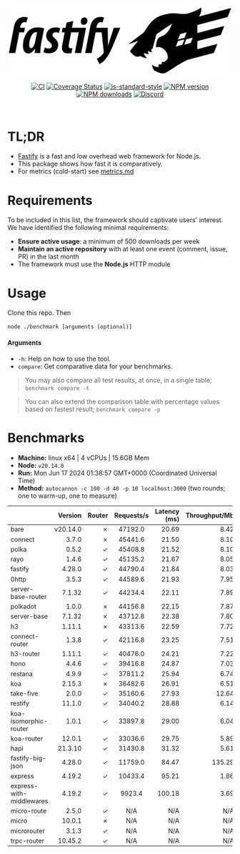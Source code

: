 <div align="center">
  <img src="https://github.com/fastify/graphics/raw/HEAD/fastify-landscape-outlined.svg" width="650" height="auto"/>
</div>

<div align="center">

[![CI](https://github.com/fastify/fastify/workflows/ci/badge.svg)](https://github.com/fastify/fastify/actions/workflows/ci.yml)
[![Coverage Status](https://coveralls.io/repos/github/fastify/fastify/badge.svg?branch=master)](https://coveralls.io/github/fastify/fastify?branch=master)
[![js-standard-style](https://img.shields.io/badge/code%20style-standard-brightgreen.svg?style=flat)](http://standardjs.com/)
[![NPM version](https://img.shields.io/npm/v/fastify.svg?style=flat)](https://www.npmjs.com/package/fastify)
[![NPM downloads](https://img.shields.io/npm/dm/fastify.svg?style=flat)](https://www.npmjs.com/package/fastify) [![Discord](https://img.shields.io/discord/725613461949906985)](https://discord.gg/fastify)

</div>
<br />

# TL;DR

* [Fastify](https://github.com/fastify/fastify) is a fast and low overhead web framework for Node.js.
* This package shows how fast it is comparatively.
* For metrics (cold-start) see [metrics.md](./METRICS.md)

# Requirements

To be included in this list, the framework should captivate users' interest. We have identified the following minimal requirements:
- **Ensure active usage**: a minimum of 500 downloads per week
- **Maintain an active repository** with at least one event (comment, issue, PR) in the last month
- The framework must use the **Node.js** HTTP module

# Usage

Clone this repo. Then 

```
node ./benchmark [arguments (optional)]
```

#### Arguments

* `-h`: Help on how to use the tool.
* `compare`: Get comparative data for your benchmarks.

> You may also compare all test results, at once, in a single table; `benchmark compare -t`

> You can also extend the comparison table with percentage values based on fastest result; `benchmark compare -p`
# Benchmarks

* __Machine:__ linux x64 | 4 vCPUs | 15.6GB Mem
* __Node:__ `v20.14.0`
* __Run:__ Mon Jun 17 2024 01:38:57 GMT+0000 (Coordinated Universal Time)
* __Method:__ `autocannon -c 100 -d 40 -p 10 localhost:3000` (two rounds; one to warm-up, one to measure)

|                          | Version  | Router | Requests/s | Latency (ms) | Throughput/Mb |
| :--                      | --:      | --:    | :-:        | --:          | --:           |
| bare                     | v20.14.0 | ✗      | 47192.0    | 20.69        | 8.42          |
| connect                  | 3.7.0    | ✗      | 45441.6    | 21.50        | 8.10          |
| polka                    | 0.5.2    | ✓      | 45408.8    | 21.52        | 8.10          |
| rayo                     | 1.4.6    | ✓      | 45135.2    | 21.67        | 8.05          |
| fastify                  | 4.28.0   | ✓      | 44790.4    | 21.84        | 8.03          |
| 0http                    | 3.5.3    | ✓      | 44589.6    | 21.93        | 7.95          |
| server-base-router       | 7.1.32   | ✓      | 44234.4    | 22.11        | 7.89          |
| polkadot                 | 1.0.0    | ✗      | 44156.8    | 22.15        | 7.87          |
| server-base              | 7.1.32   | ✗      | 43712.8    | 22.38        | 7.80          |
| h3                       | 1.11.1   | ✗      | 43313.6    | 22.59        | 7.72          |
| connect-router           | 1.3.8    | ✓      | 42116.8    | 23.25        | 7.51          |
| h3-router                | 1.11.1   | ✓      | 40476.0    | 24.21        | 7.22          |
| hono                     | 4.4.6    | ✓      | 39416.8    | 24.87        | 7.03          |
| restana                  | 4.9.9    | ✓      | 37811.2    | 25.94        | 6.74          |
| koa                      | 2.15.3   | ✗      | 36482.6    | 26.91        | 6.51          |
| take-five                | 2.0.0    | ✓      | 35160.6    | 27.93        | 12.64         |
| restify                  | 11.1.0   | ✓      | 34040.2    | 28.88        | 6.14          |
| koa-isomorphic-router    | 1.0.1    | ✓      | 33897.8    | 29.00        | 6.04          |
| koa-router               | 12.0.1   | ✓      | 33036.6    | 29.75        | 5.89          |
| hapi                     | 21.3.10  | ✓      | 31430.8    | 31.32        | 5.61          |
| fastify-big-json         | 4.28.0   | ✓      | 11759.0    | 84.47        | 135.29        |
| express                  | 4.19.2   | ✓      | 10433.4    | 95.21        | 1.86          |
| express-with-middlewares | 4.19.2   | ✓      | 9923.4     | 100.18       | 3.69          |
| micro-route              | 2.5.0    | ✓      | N/A        | N/A          | N/A           |
| micro                    | 10.0.1   | ✗      | N/A        | N/A          | N/A           |
| microrouter              | 3.1.3    | ✓      | N/A        | N/A          | N/A           |
| trpc-router              | 10.45.2  | ✓      | N/A        | N/A          | N/A           |

